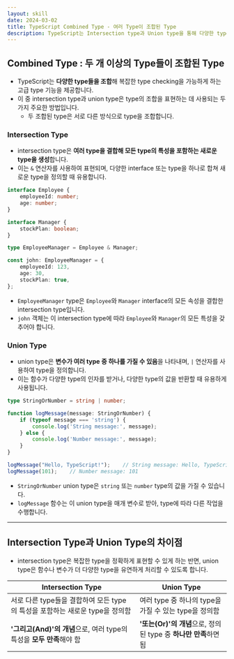 ```yaml
---
layout: skill
date: 2024-03-02
title: TypeScript Combined Type - 여러 Type이 조합된 Type
description: TypeScript는 Intersection type과 Union type을 통해 다양한 type들을 조합하여 복잡한 type checking을 가능하게 하는 고급 type 기능을 제공합니다.
---
```



## Combined Type : 두 개 이상의 Type들이 조합된 Type

- TypeScript는 **다양한 type들을 조합**해 복잡한 type checking을 가능하게 하는 고급 type 기능을 제공합니다.
- 이 중 intersection type과 union type은 type의 조합을 표현하는 데 사용되는 두 가지 주요한 방법입니다.
    - 두 조합된 type은 서로 다른 방식으로 type을 조합합니다.


### Intersection Type

- intersection type은 **여러 type을 결합해 모든 type의 특성을 포함하는 새로운 type을 생성**합니다.
- 이는 `&` 연산자를 사용하여 표현되며, 다양한 interface 또는 type을 하나로 합쳐 새로운 type을 정의할 때 유용합니다.

```typescript
interface Employee {
    employeeId: number;
    age: number;
}

interface Manager {
    stockPlan: boolean;
}

type EmployeeManager = Employee & Manager;

const john: EmployeeManager = {
    employeeId: 123,
    age: 30,
    stockPlan: true,
};
```

- `EmployeeManager` type은 `Employee`와 `Manager` interface의 모든 속성을 결합한 intersection type입니다.
- `john` 객체는 이 intersection type에 따라 `Employee`와 `Manager`의 모든 특성을 갖추어야 합니다.


### Union Type

- union type은 **변수가 여러 type 중 하나를 가질 수 있음**을 나타내며, `|` 연산자를 사용하여 type을 정의합니다.
- 이는 함수가 다양한 type의 인자를 받거나, 다양한 type의 값을 반환할 때 유용하게 사용됩니다.

```typescript
type StringOrNumber = string | number;

function logMessage(message: StringOrNumber) {
    if (typeof message === 'string') {
        console.log('String message:', message);
    } else {
        console.log('Number message:', message);
    }
}

logMessage("Hello, TypeScript!");    // String message: Hello, TypeScript!
logMessage(101);    // Number message: 101
```

- `StringOrNumber` union type은 `string` 또는 `number` type의 값을 가질 수 있습니다.
- `logMessage` 함수는 이 union type을 매개 변수로 받아, type에 따라 다른 작업을 수행합니다.


---


## Intersection Type과 Union Type의 차이점

- intersection type은 복잡한 type을 정확하게 표현할 수 있게 하는 반면, union type은 함수나 변수가 더 다양한 type을 유연하게 처리할 수 있도록 합니다.

| Intersection Type | Union Type |
| --- | --- |
| 서로 다른 type들을 결합하여 모든 type의 특성을 포함하는 새로운 type을 정의함 | 여러 type 중 하나의 type을 가질 수 있는 type을 정의함 |
| **'그리고(And)'의 개념**으로, 여러 type의 특성을 **모두 만족**해야 함 | **'또는(Or)'의 개념**으로, 정의된 type 중 **하나만 만족**하면 됨 |
